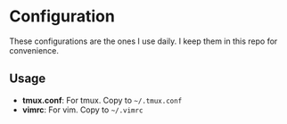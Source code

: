 # Configuration

These configurations are the ones I use daily. I keep them in this repo for
convenience.

## Usage

- **tmux.conf**: For tmux. Copy to `~/.tmux.conf`
- **vimrc**: For vim. Copy to `~/.vimrc`
